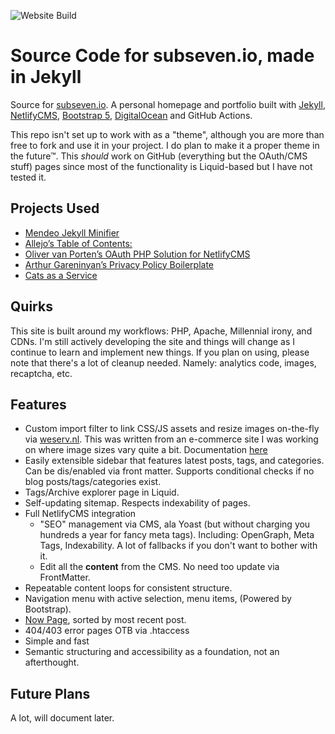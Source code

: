 ![Website Build](https://github.com/subsevenx/jekyll-subseven.io/actions/workflows/deploy.yml/badge.svg)

# Source Code for subseven.io, made in Jekyll
Source for [subseven.io](https://subseven.io/). A personal homepage and portfolio built with [Jekyll](https://jekyllrb.com), [NetlifyCMS](https://www.netlifycms.org/), [Bootstrap 5](https://getbootstrap.com/), [DigitalOcean](https://digitalocean.com/) and GitHub Actions.

This repo isn't set up to work with as a "theme", although you are more than free to fork and use it in your project. I do plan to make it a proper theme in the future™. This *should* work on GitHub (everything but the OAuth/CMS stuff) pages since most of the functionality is Liquid-based but I have not tested it.

## Projects Used

- [Mendeo Jekyll Minifier](https://github.com/Mendeo/jekyll-minifier) 
- [Allejo’s Table of Contents:](https://github.com/allejo/jekyll-toc)
- [Oliver van Porten’s OAuth PHP Solution for NetlifyCMS](https://github.com/mcdeck/netlify-cms-oauth-provider-php)
- [Arthur Gareninyan’s Privacy Policy Boilerplate](https://github.com/ArthurGareginyan/privacy-policy-template)
- [Cats as a Service](https://cataas.com/)

## Quirks

This site is built around my workflows: PHP, Apache, Millennial irony, and CDNs. I'm still actively developing the site and things will change as I continue to learn and implement new things. If you plan on using, please note that there's a lot of cleanup needed. Namely: analytics code, images, recaptcha, etc.

## Features
* Custom import filter to link CSS/JS assets and resize images on-the-fly via [weserv.nl](https://images.weserv.nl/). This was written from an e-commerce site I was working on where image sizes vary quite a bit. Documentation [here](DOCUMENTATION.MD)   
* Easily extensible sidebar that features latest posts, tags, and categories. Can be dis/enabled via front matter. Supports conditional checks if no blog posts/tags/categories exist. 
* Tags/Archive explorer page in Liquid.
* Self-updating sitemap. Respects indexability of pages.
* Full NetlifyCMS integration
    - "SEO" management via CMS, ala Yoast (but without charging you hundreds a year for fancy meta tags). Including: OpenGraph, Meta Tags, Indexability. A lot of fallbacks if you don't want to bother with it.
    - Edit all the **content** from the CMS. No need too update via FrontMatter.
* Repeatable content loops for consistent structure.
* Navigation menu with active selection, menu items,  (Powered by Bootstrap).
* [Now Page](https://nownownow.com/about), sorted by most recent post.
* 404/403 error pages OTB via .htaccess
* Simple and fast 
* Semantic structuring and accessibility as a foundation, not an afterthought.

## Future Plans
A lot, will document later.
